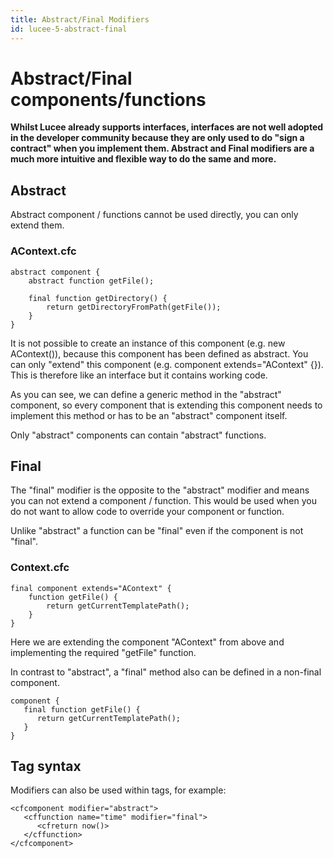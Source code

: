 ```yaml
---
title: Abstract/Final Modifiers
id: lucee-5-abstract-final
---
```


# Abstract/Final components/functions #

**Whilst Lucee already supports interfaces, interfaces are not well adopted in the developer community because they are only used to do "sign a contract" when you implement them. Abstract and Final modifiers are a much more intuitive and flexible way to do the same and more.**

## Abstract

Abstract component / functions cannot be used directly, you can only extend them.

### AContext.cfc

```luceescript
abstract component {
    abstract function getFile();

    final function getDirectory() {
        return getDirectoryFromPath(getFile());
    }
}
```

It is not possible to create an instance of this component (e.g. new AContext()), because this component has been defined as abstract. You can only "extend" this component (e.g. component extends="AContext" {}). This is therefore like an interface but it contains working code.

As you can see, we can define a generic method in the "abstract" component, so every component that is extending this component needs to implement this method or has to be an "abstract" component itself.

Only "abstract" components can contain "abstract" functions.

## Final

The "final" modifier is the opposite to the "abstract" modifier and means you can not extend a component / function. This would be used when you do not want to allow code to override your component or function.

Unlike "abstract" a function can be "final" even if the component is not "final".

### Context.cfc

```luceescript
final component extends="AContext" {
    function getFile() {
        return getCurrentTemplatePath();
    }
}
```

Here we are extending the component "AContext" from above and implementing the required "getFile" function.

In contrast to "abstract", a "final" method also can be defined in a non-final component.

```luceescript
component {
   final function getFile() {
      return getCurrentTemplatePath();
   }
}
```

## Tag syntax

Modifiers can also be used within tags, for example:

```lucee
<cfcomponent modifier="abstract">
   <cffunction name="time" modifier="final">
      <cfreturn now()>
   </cffunction>
</cfcomponent>
```
